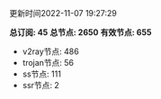 更新时间2022-11-07 19:27:29

**总订阅: 45**
**总节点: 2650**
**有效节点: 655**
- v2ray节点: 486
- trojan节点: 56
- ss节点: 111
- ssr节点: 2
